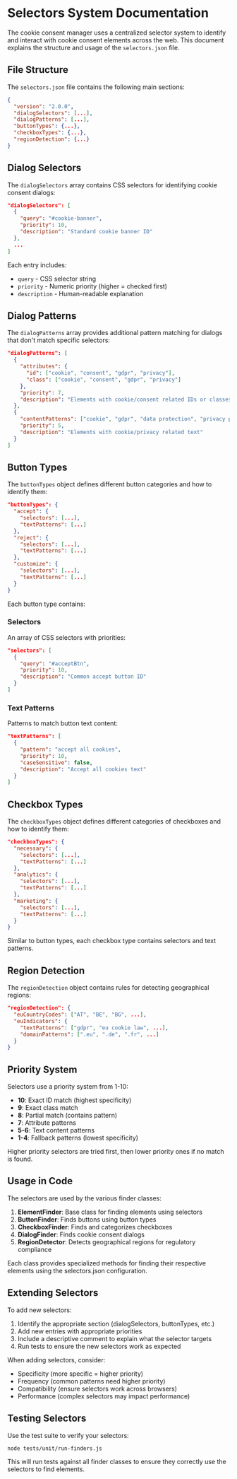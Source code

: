 # Selectors System Documentation

The cookie consent manager uses a centralized selector system to identify and interact with cookie consent elements across the web. This document explains the structure and usage of the `selectors.json` file.

## File Structure

The `selectors.json` file contains the following main sections:

```json
{
  "version": "2.0.0",
  "dialogSelectors": [...],
  "dialogPatterns": [...],
  "buttonTypes": {...},
  "checkboxTypes": {...},
  "regionDetection": {...}
}
```

## Dialog Selectors

The `dialogSelectors` array contains CSS selectors for identifying cookie consent dialogs:

```json
"dialogSelectors": [
  {
    "query": "#cookie-banner",
    "priority": 10,
    "description": "Standard cookie banner ID"
  },
  ...
]
```

Each entry includes:
- `query` - CSS selector string
- `priority` - Numeric priority (higher = checked first)
- `description` - Human-readable explanation

## Dialog Patterns

The `dialogPatterns` array provides additional pattern matching for dialogs that don't match specific selectors:

```json
"dialogPatterns": [
  {
    "attributes": {
      "id": ["cookie", "consent", "gdpr", "privacy"],
      "class": ["cookie", "consent", "gdpr", "privacy"]
    },
    "priority": 7,
    "description": "Elements with cookie/consent related IDs or classes"
  },
  {
    "contentPatterns": ["cookie", "gdpr", "data protection", "privacy policy"],
    "priority": 5,
    "description": "Elements with cookie/privacy related text"
  }
]
```

## Button Types

The `buttonTypes` object defines different button categories and how to identify them:

```json
"buttonTypes": {
  "accept": {
    "selectors": [...],
    "textPatterns": [...]
  },
  "reject": {
    "selectors": [...],
    "textPatterns": [...] 
  },
  "customize": {
    "selectors": [...],
    "textPatterns": [...]
  }
}
```

Each button type contains:

### Selectors
An array of CSS selectors with priorities:

```json
"selectors": [
  {
    "query": "#acceptBtn",
    "priority": 10,
    "description": "Common accept button ID"
  }
]
```

### Text Patterns
Patterns to match button text content:

```json
"textPatterns": [
  {
    "pattern": "accept all cookies",
    "priority": 10,
    "caseSensitive": false,
    "description": "Accept all cookies text"
  }
]
```

## Checkbox Types

The `checkboxTypes` object defines different categories of checkboxes and how to identify them:

```json
"checkboxTypes": {
  "necessary": {
    "selectors": [...],
    "textPatterns": [...]
  },
  "analytics": {
    "selectors": [...],
    "textPatterns": [...]
  },
  "marketing": {
    "selectors": [...],
    "textPatterns": [...]
  }
}
```

Similar to button types, each checkbox type contains selectors and text patterns.

## Region Detection

The `regionDetection` object contains rules for detecting geographical regions:

```json
"regionDetection": {
  "euCountryCodes": ["AT", "BE", "BG", ...],
  "euIndicators": {
    "textPatterns": ["gdpr", "eu cookie law", ...],
    "domainPatterns": [".eu", ".de", ".fr", ...]
  }
}
```

## Priority System

Selectors use a priority system from 1-10:
- **10**: Exact ID match (highest specificity)
- **9**: Exact class match
- **8**: Partial match (contains pattern)
- **7**: Attribute patterns
- **5-6**: Text content patterns
- **1-4**: Fallback patterns (lowest specificity)

Higher priority selectors are tried first, then lower priority ones if no match is found.

## Usage in Code

The selectors are used by the various finder classes:

1. **ElementFinder**: Base class for finding elements using selectors
2. **ButtonFinder**: Finds buttons using button types
3. **CheckboxFinder**: Finds and categorizes checkboxes
4. **DialogFinder**: Finds cookie consent dialogs
5. **RegionDetector**: Detects geographical regions for regulatory compliance

Each class provides specialized methods for finding their respective elements using the selectors.json configuration.

## Extending Selectors

To add new selectors:

1. Identify the appropriate section (dialogSelectors, buttonTypes, etc.)
2. Add new entries with appropriate priorities
3. Include a descriptive comment to explain what the selector targets
4. Run tests to ensure the new selectors work as expected

When adding selectors, consider:
- Specificity (more specific = higher priority)
- Frequency (common patterns need higher priority)
- Compatibility (ensure selectors work across browsers)
- Performance (complex selectors may impact performance)

## Testing Selectors

Use the test suite to verify your selectors:

```bash
node tests/unit/run-finders.js
```

This will run tests against all finder classes to ensure they correctly use the selectors to find elements. 